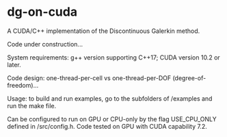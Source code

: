 # dg-on-cuda
A CUDA/C++ implementation of the Discontinuous Galerkin method.

Code under construction...

System requirements: g++ version supporting C++17; CUDA version 10.2 or later.

Code design: one-thread-per-cell vs one-thread-per-DOF (degree-of-freedom)...

Usage: to build and run examples, go to the subfolders of /examples and run the make file.

Can be configured to run on GPU or CPU-only by the flag USE_CPU_ONLY defined in /src/config.h. Code tested on GPU with CUDA capability 7.2.
